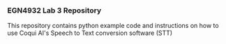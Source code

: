 ### EGN4932 Lab 3 Repository

This repository contains python example code and instructions on how to use Coqui AI's Speech to Text conversion software (STT)
